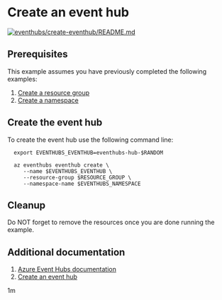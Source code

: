 
# Create an event hub

[![eventhubs/create-eventhub/README.md](https://github.com/Azure-Samples/java-on-azure-examples/actions/workflows/eventhubs_create-eventhub_README_md.yml/badge.svg)](https://github.com/Azure-Samples/java-on-azure-examples/actions/workflows/eventhubs_create-eventhub_README_md.yml)

## Prerequisites

This example assumes you have previously completed the following examples:

1. [Create a resource group](../../group/create/README.md)
1. [Create a namespace](../create-namespace/README.md)

<!-- workflow.cron(0 1 * * 6) -->
<!-- workflow.include(../../group/create/README.md) -->
<!-- workflow.include(../create-namespace/README.md) -->

## Create the event hub

To create the event hub use the following command line:

````shell
  export EVENTHUBS_EVENTHUB=eventhubs-hub-$RANDOM

  az eventhubs eventhub create \
     --name $EVENTHUBS_EVENTHUB \
     --resource-group $RESOURCE_GROUP \
     --namespace-name $EVENTHUBS_NAMESPACE
````

## Cleanup

<!-- workflow.directOnly()

  export RESULT=$(az eventhubs eventhub show --name $EVENTHUBS_EVENTHUB --namespace-name $EVENTHUBS_NAMESPACE --resource-group $RESOURCE_GROUP --output tsv --query status)
  az group delete --name $RESOURCE_GROUP --yes || true
  if [[ "$RESULT" != Active ]]; then
    echo "Azure Event Hubs EventHub - $EVENTHUBS_EVENTHUB - was not provisioned properly"
    exit 1
  fi

  -->

Do NOT forget to remove the resources once you are done running the example.

## Additional documentation

1. [Azure Event Hubs documentation](https://docs.microsoft.com/azure/event-hubs/README.md)
1. [Create an event hub](https://docs.microsoft.com/en-us/azure/event-hubs/event-hubs-quickstart-cli#create-an-event-hub)

1m
